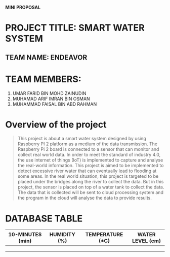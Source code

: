**MINI PROPOSAL**

# PROJECT TITLE: SMART WATER SYSTEM

## TEAM NAME: ENDEAVOR
# TEAM MEMBERS:
1. UMAR FARID BIN MOHD ZAINUDIN
2. MUHAMAD ARIF IMRAN BIN OSMAN
3. MUHAMMAD FAISAL BIN ABD RAHMAN
#
# Overview of the project
> This project is about a smart water system designed by using Raspberry PI 2 platform as a medium of the data transmission. The Raspberry Pi 2 board is connected to a sensor that can monitor and collect real world data. In order to meet the standard of industry 4.0, the use internet of things (IoT) is implemented to capture and analyse the real-world information. This project is aimed to be implemented to detect excessive river water that can eventually lead to flooding at some areas. In the real world situation, this project is targeted to be placed under the bridges along the river to collect the data. But in this project, the sensor is placed on top of a water tank to collect the data. The data that is collected will be sent to cloud processing system and the program in the cloud will analyse the data to provide results.
# DATABASE TABLE

| 10-MINUTES (min) | HUMIDITY (%)| TEMPERATURE (*C) | WATER LEVEL (cm)|
|------------|----------|-------------|-------------|
|            |          |             |             |
|            |          |             |             |
|            |          |             |             |

